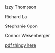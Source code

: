 <p style = "font-style: monospace">Izzy Thompson</p>

Richard La

Stephanie Opon

Connor Weisenberger

<p><a href = http://www.ffothello.org/livres/beginner-Randy-Fang.pdf>pdf thingy here</a></p>
